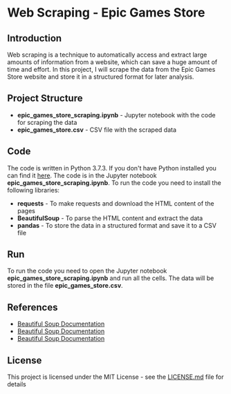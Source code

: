 <h1>Web Scraping - Epic Games Store</h1>
<h2>Introduction</h2>
<p>Web scraping is a technique to automatically access and extract large amounts of information from a website, which can save a huge amount of time and effort. In this project, I will scrape the data from the Epic Games Store website and store it in a structured format for later analysis.</p>

<h2>Project Structure</h2>
<ul>
<li><b>epic_games_store_scraping.ipynb</b> - Jupyter notebook with the code for scraping the data</li>
<li><b>epic_games_store.csv</b> - CSV file with the scraped data</li>
</ul>

<h2>Code</h2>
<p>The code is written in Python 3.7.3. If you don't have Python installed you can find it <a href="https://www.python.org/downloads/">here</a>. The code is in the Jupyter notebook <b>epic_games_store_scraping.ipynb</b>. To run the code you need to install the following libraries:</p>
<ul>
<li><b>requests</b> - To make requests and download the HTML content of the pages</li>
<li><b>BeautifulSoup</b> - To parse the HTML content and extract the data</li>
<li><b>pandas</b> - To store the data in a structured format and save it to a CSV file</li>
</ul>

<h2>Run</h2>
<p>To run the code you need to open the Jupyter notebook <b>epic_games_store_scraping.ipynb</b> and run all the cells. The data will be stored in the file <b>epic_games_store.csv</b>.</p>

<h2>References</h2>
<ul>
<li><a href="https://www.crummy.com/software/BeautifulSoup/bs4/doc/">Beautiful Soup Documentation</a></li>
<li><a href="https://www.crummy.com/software/BeautifulSoup/bs4/doc/">Beautiful Soup Documentation</a></li>
<li><a href="https://www.crummy.com/software/BeautifulSoup/bs4/doc/">Beautiful Soup Documentation</a></li>
</ul>

<h2>License</h2>
<p>This project is licensed under the MIT License - see the <a href="">LICENSE.md</a> file for details</p>
